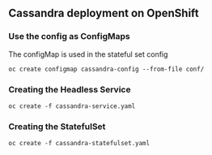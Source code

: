 ## Cassandra deployment on OpenShift

### Use the config as ConfigMaps

The configMap is used in the stateful set config
````
oc create configmap cassandra-config --from-file conf/
````

### Creating the Headless Service
````
oc create -f cassandra-service.yaml
````

### Creating the StatefulSet
````
oc create -f cassandra-statefulset.yaml
````
